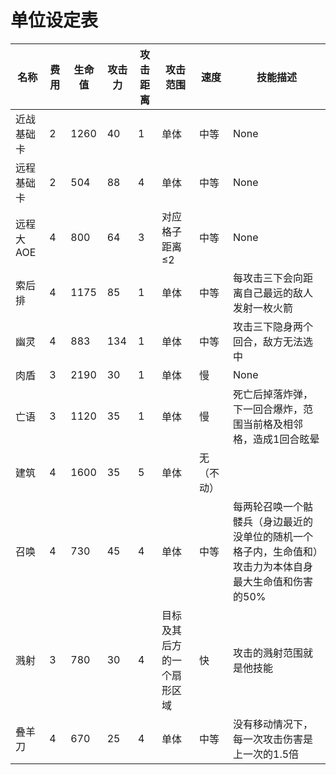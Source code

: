 # 单位设定表

| 名称       | 费用 | 生命值 | 攻击力 | 攻击距离 | 攻击范围       | 速度 | 技能描述                                     |
|------------|------|--------|--------|----------|----------------|------|----------------------------------------------|
| 近战基础卡  | 2    | 1260   | 40     | 1        | 单体           | 中等 | None                                             |
| 远程基础卡  | 2    | 504    | 88     | 4        | 单体           | 中等 | None                                             |
| 远程大AOE  | 4    | 800    | 64     | 3        | 对应格子距离≤2 | 中等 |None                                              |
| 索后排     | 4    | 1175   | 85     | 1        | 单体           | 中等 | 每攻击三下会向距离自己最远的敌人发射一枚火箭 |
| 幽灵       | 4    | 883    | 134    | 1        | 单体           | 中等 | 攻击三下隐身两个回合，敌方无法选中           |
| 肉盾       | 3    | 2190   | 30     | 1        | 单体           | 慢   | None                                             |
| 亡语       | 3    | 1120   | 35     | 1        | 单体           | 慢   | 死亡后掉落炸弹，下一回合爆炸，范围当前格及相邻格，造成1回合眩晕 |
| 建筑       | 4    | 1600   | 35     | 5        | 单体           | 无（不动）   |  |
| 召唤       | 4    | 730   | 45     | 4        | 单体           | 中等   | 每两轮召唤一个骷髅兵（身边最近的没单位的随机一个格子内，生命值和）攻击力为本体自身最大生命值和伤害的50% |
| 溅射       | 3    | 780   | 30     | 4        | 目标及其后方的一个扇形区域           | 快   | 攻击的溅射范围就是他技能 |
| 叠羊刀       | 4    | 670   | 25     | 4        | 单体           | 中等   | 没有移动情况下，每一次攻击伤害是上一次的1.5倍 |

